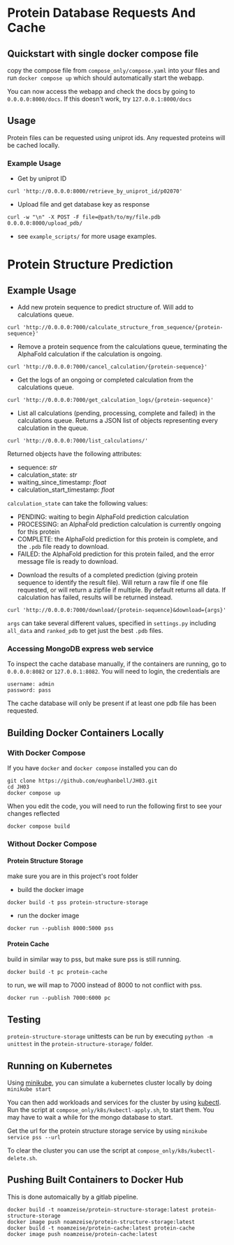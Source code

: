 # Protein Database Requests And Cache 

## Quickstart with single docker compose file

copy the compose file from `compose_only/compose.yaml` into your files and run 
```docker compose up```
which should automatically start the webapp.

You can now access the webapp and check the docs by going to
`0.0.0.0:8000/docs`. If this doesn't work, try `127.0.0.1:8000/docs`

## Usage

Protein files can be requested using uniprot ids. Any requested proteins
will be cached locally.

### Example Usage

* Get by uniprot ID
```
curl 'http://0.0.0.0:8000/retrieve_by_uniprot_id/p02070'
```

* Upload file and get database key as response
```
curl -w "\n" -X POST -F file=@path/to/my/file.pdb 0.0.0.0:8000/upload_pdb/
```

* see `example_scripts/` for more usage examples.

# Protein Structure Prediction

## Example Usage

* Add new protein sequence to predict structure of. Will add to calculations queue.
```
curl 'http://0.0.0.0:7000/calculate_structure_from_sequence/{protein-sequence}'
```

* Remove a protein sequence from the calculations queue, terminating the AlphaFold calculation if the calculation is ongoing.
```
curl 'http://0.0.0.0:7000/cancel_calculation/{protein-sequence}'
```

* Get the logs of an ongoing or completed calculation from the calculations queue.
```
curl 'http://0.0.0.0:7000/get_calculation_logs/{protein-sequence}'
```

* List all calculations (pending, processing, complete and failed) in the calculations queue. Returns a JSON list of objects representing every calculation in the queue.
```
curl 'http://0.0.0.0:7000/list_calculations/'
```

Returned objects have the following attributes:
- sequence: *str*
- calculation_state: *str*
- waiting_since_timestamp: *float*
- calculation_start_timestamp: *float*

`calculation_state` can take the following values:
- PENDING: waiting to begin AlphaFold prediction calculation
- PROCESSING: an AlphaFold prediction calculation is currently ongoing for this protein
- COMPLETE: the AlphaFold prediction for this protein is complete, and the `.pdb` file ready to download.
- FAILED: the AlphaFold prediction for this protein failed, and the error message file is ready to download.

* Download the results of a completed prediction (giving protein sequence to identify the result file). Will return a raw file if one file requested, or will return a zipfile if multiple. By default returns all data. If calculation has failed, results will be returned instead.
```
curl 'http://0.0.0.0:7000/download/{protein-sequence}&download={args}'
```
`args` can take several different values, specified in `settings.py` including `all_data` and `ranked_pdb` to get just the best `.pdb` files.

### Accessing MongoDB express web service
To inspect the cache database manually, if the containers are running, go to
`0.0.0.0:8082` or `127.0.0.1:8082`.
You will need to login, the credentials are 
```
username: admin
password: pass
```

The cache database will only be present if at least one pdb file has been requested.

## Building Docker Containers Locally

### With Docker Compose

If you have `docker` and `docker compose` installed you can do
```
git clone https://github.com/eughanbell/JH03.git
cd JH03
docker compose up
```

When you edit the code, you will need to run the following first to see your changes reflected
```
docker compose build
```

### Without Docker Compose

#### Protein Structure Storage

make sure you are in this project's root folder

* build the docker image
```
docker build -t pss protein-structure-storage
```
* run the docker image
```
docker run --publish 8000:5000 pss
```

#### Protein Cache
	
build in similar way to pss, but make sure pss is still running.
```
docker build -t pc protein-cache
```
to run, we will map to 7000 instead of 8000 to not conflict with pss.
```
docker run --publish 7000:6000 pc
```

## Testing
`protein-structure-storage` unittests can be run by executing `python -m unittest` in the `protein-structure-storage/` folder.

## Running on Kubernetes

Using [minikube](https://minikube.sigs.k8s.io/docs/start/), you can simulate a kubernetes cluster locally by doing
```minikube start```

You can then add workloads and services for the cluster by using [kubectl](https://kubernetes.io/docs/tasks/tools/). Run the script at `compose_only/k8s/kubectl-apply.sh`, to start them.
You may have to wait a while for the mongo database to start.

Get the url for the protein structure storage service by using 
```minikube service pss --url```

To clear the cluster you can use the script at `compose_only/k8s/kubectl-delete.sh`.

## Pushing Built Containers to Docker Hub

This is done automaically by a gitlab pipeline.

```
docker build -t noamzeise/protein-structure-storage:latest protein-structure-storage
docker image push noamzeise/protein-structure-storage:latest
docker build -t noamzeise/protein-cache:latest protein-cache
docker image push noamzeise/protein-cache:latest
```
